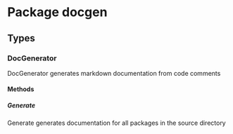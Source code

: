 # Package docgen

## Types

### DocGenerator

DocGenerator generates markdown documentation from code comments

#### Methods

##### Generate

Generate generates documentation for all packages in the source directory
